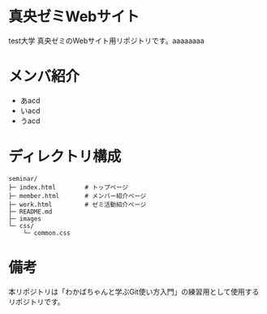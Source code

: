 # 真央ゼミWebサイト
test大学 真央ゼミのWebサイト用リポジトリです。aaaaaaaa

# メンバ紹介
* あacd
* いacd
* うacd

# ディレクトリ構成
```
seminar/
├─ index.html        # トップページ
├─ member.html       # メンバー紹介ページ
├─ work.html         # ゼミ活動紹介ページ
├─ README.md
├─ images
└─ css/
    └─ common.css
```

# 備考
本リポジトリは「わかばちゃんと学ぶGit使い方入門」の練習用として使用するリポジトリです。
